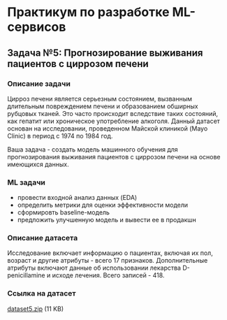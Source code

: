# Практикум по разработке ML-сервисов
## Задача №5: Прогнозирование выживания пациентов с циррозом печени

### Описание задачи

Цирроз печени является серьезным состоянием, вызванным длительным повреждением печени и образованием обширных рубцовых тканей. Это часто происходит вследствие таких состояний, как гепатит или хроническое употребление алкоголя. Данный датасет основан на исследовании, проведенном Майской клиникой (Mayo Clinic) в период с 1974 по 1984 год.

 Ваша задача - создать модель машинного обучения для прогнозирования выживания пациентов с циррозом печени на основе имеющихся данных.

### ML задачи

- провести входной анализ данных (EDA)
- определить метрики для оценки эффективности модели
- сформировть baseline-модель
- предложить улучшенную модель и вывести ее в продакшн

### Описание датасета

Исследование включает информацию о пациентах, включая их пол, возраст и другие атрибуты - всего 17 признаков.
Дополнительные атрибуты включают данные об использовании лекарства D-penicillamine и исходе лечения.
Всего записей - 418.

### Ссылка на датасет

[dataset5.zip](https://github.com/yanchick/Practice-ML-DEV/blob/master/cases/case_5/dataset5.zip) (11 KB)